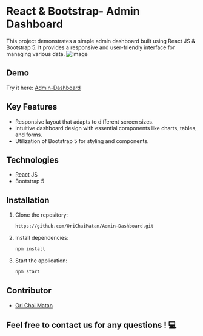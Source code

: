# React & Bootstrap- Admin Dashboard
This project demonstrates a simple admin dashboard built using React JS & Bootstrap 5. It provides a responsive and user-friendly interface for managing various data.
![image](https://github.com/user-attachments/assets/50ca6701-b246-4435-91a8-28c1e11e4576)

## Demo
Try it here: [Admin-Dashboard]()
## Key Features
- Responsive layout that adapts to different screen sizes.
- Intuitive dashboard design with essential components like charts, tables, and forms.
- Utilization of Bootstrap 5 for styling and components.
## Technologies
- React JS
- Bootstrap 5
## Installation
1. Clone the repository:
   ```bash
   https://github.com/OriChaiMatan/Admin-Dashboard.git

2. Install dependencies:
   ```bash
   npm install

3. Start the application:
   ```bash
   npm start
## Contributor
- [Ori Chai Matan](https://github.com/OriChaiMatan)
## Feel free to contact us for any questions ! 💻
